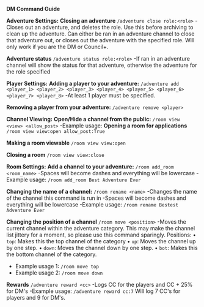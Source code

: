 **__DM Command Guide__**

__Adventure Settings:__
**Closing an adventure**
`/adventure close role:<role>`
-Closes out an adventure, and deletes the role. Use this before archiving to clean up the adventure. Can either be ran in an adventure channel to close that adventure out, or closes out the adventure with the specified role. Will only work if you are the DM or Council+.

**Adventure status**
`/adventure status role:<role>`
-If ran in an adventure channel will show the status for that adventure, otherwise the adventure for the role specified

__Player Settings:__
**Adding a player to your adventure:**
`/adventure add <player_1> <player_2> <player_3> <player_4> <player_5> <player_6> <player_7> <player_8>`
-At least 1 player must be specified.

**Removing  a player from your adventure:**
`/adventure remove <player>`

__Channel Viewing:__
**Open/Hide a channel from the public:**
`/room view <view> <allow_post>`
-Example usage: 
**Opening a room for applications**
`/room view view:open allow_post:True`

**Making a room viewable**
`/room view view:open`

**Closing a room**
`/room view view:close`

__Room Settings:__
**Add a channel to your adventure:**
`/room add_room <room_name>`
-Spaces will become dashes and everything will be lowercase
-Example usage: `/room add_room Best Adventure Ever`

**Changing the name of a channel:**
`/room rename <name>`
-Changes the name of the channel this command is run in
-Spaces will become dashes and everything will be lowercase
-Example usage: `/room rename Bestest Adventure Ever`

**Changing the position of a channel**
`/room move <position>`
-Moves the current channel within the adventure category. This may make the channel list jittery for a moment, so please use this command sparingly.
Positions:
• `top`: Makes this the top channel of the category 
• `up`: Moves the channel up by one step. 
• `down`: Moves the channel down by one step. 
• `bot`: Makes this the bottom channel of the category. 
- Example usage 1: `/room move top`
- Example usage 2: `/room move down`

**Rewards**
`/adventure reward <cc>`
-Logs CC for the players and CC + 25% for DM's
-Example usage: `/adventure reward cc:7`
Will log 7 CC's for players and 9 for DM's.